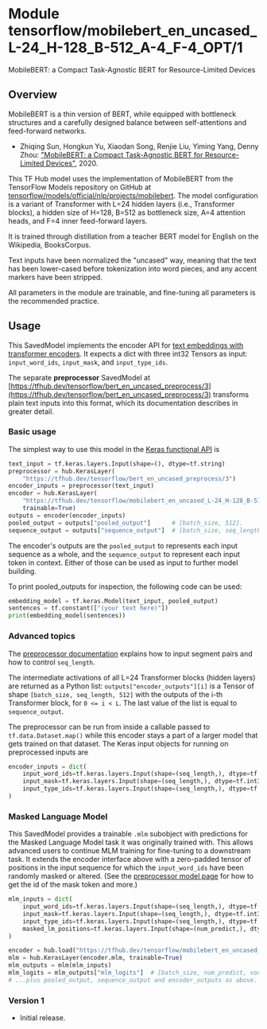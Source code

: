 # Module tensorflow/mobilebert_en_uncased_L-24_H-128_B-512_A-4_F-4_OPT/1

MobileBERT: a Compact Task-Agnostic BERT for Resource-Limited Devices

<!-- asset-path: internal -->
<!-- dataset: wikipedia-and-bookscorpus -->
<!-- fine-tunable: true -->
<!-- format: saved_model_2 -->
<!-- language: en -->
<!-- task: text-embedding -->
<!-- network-architecture: transformer -->

## Overview

MobileBERT is a thin version of BERT, while equipped with bottleneck structures
and a carefully designed balance between self-attentions and feed-forward
networks.

*   Zhiqing Sun, Hongkun Yu, Xiaodan Song, Renjie Liu, Yiming Yang, Denny Zhou:
    ["MobileBERT: a Compact Task-Agnostic BERT for Resource-Limited Devices"](https://arxiv.org/abs/2004.02984), 2020.

This TF Hub model uses the implementation of MobileBERT from the TensorFlow
Models repository on GitHub at
[tensorflow/models/official/nlp/projects/mobilebert](https://github.com/tensorflow/models/tree/master/official/nlp/projects/mobilebert).
The model configuration is a variant of Transformer with L=24 hidden layers
(i.e., Transformer blocks), a hidden size of H=128, B=512 as bottleneck size,
A=4 attention heads, and F=4 inner feed-forward layers.

It is trained through distillation from a teacher BERT model for English on the
Wikipedia, BooksCorpus.

Text inputs have been normalized the "uncased" way, meaning that the text has
been lower-cased before tokenization into word pieces, and any accent markers
have been stripped.

All parameters in the module are trainable, and fine-tuning all parameters is
the recommended practice.

## Usage

This SavedModel implements the encoder API for
[text embeddings with transformer encoders](https://www.tensorflow.org/hub/common_saved_model_apis/text#transformer-encoders).
It expects a dict with three int32 Tensors as input: `input_word_ids`,
`input_mask`, and `input_type_ids`.

The separate **preprocessor** SavedModel at
[https://tfhub.dev/tensorflow/bert_en_uncased_preprocess/3](https://tfhub.dev/tensorflow/bert_en_uncased_preprocess/3)
transforms plain text inputs into this format, which its documentation describes
in greater detail.

### Basic usage

The simplest way to use this model in the
[Keras functional API](https://www.tensorflow.org/guide/keras/functional) is

```python
text_input = tf.keras.layers.Input(shape=(), dtype=tf.string)
preprocessor = hub.KerasLayer(
    "https://tfhub.dev/tensorflow/bert_en_uncased_preprocess/3")
encoder_inputs = preprocessor(text_input)
encoder = hub.KerasLayer(
    "https://tfhub.dev/tensorflow/mobilebert_en_uncased_L-24_H-128_B-512_A-4_F-4_OPT/1",
    trainable=True)
outputs = encoder(encoder_inputs)
pooled_output = outputs["pooled_output"]      # [batch_size, 512].
sequence_output = outputs["sequence_output"]  # [batch_size, seq_length, 512].
```

The encoder's outputs are the `pooled_output` to represents each input sequence
as a whole, and the `sequence_output` to represent each input token in context.
Either of those can be used as input to further model building.

To print pooled_outputs for inspection, the following code can be used:

```python
embedding_model = tf.keras.Model(text_input, pooled_output)
sentences = tf.constant(["(your text here)"])
print(embedding_model(sentences))
```

### Advanced topics

The
[preprocessor documentation](https://tfhub.dev/tensorflow/bert_en_uncased_preprocess/3)
explains how to input segment pairs and how to control `seq_length`.

The intermediate activations of all L=24 Transformer blocks (hidden layers) are
returned as a Python list: `outputs["encoder_outputs"][i]` is a Tensor of shape
`[batch_size, seq_length, 512]` with the outputs of the i-th Transformer block,
for `0 <= i < L`. The last value of the list is equal to `sequence_output`.

The preprocessor can be run from inside a callable passed to
`tf.data.Dataset.map()` while this encoder stays a part of a larger model that
gets trained on that dataset. The Keras input objects for running on
preprocessed inputs are

```python
encoder_inputs = dict(
    input_word_ids=tf.keras.layers.Input(shape=(seq_length,), dtype=tf.int32),
    input_mask=tf.keras.layers.Input(shape=(seq_length,), dtype=tf.int32),
    input_type_ids=tf.keras.layers.Input(shape=(seq_length,), dtype=tf.int32),
)
```

### Masked Language Model

This SavedModel provides a trainable `.mlm` subobject with predictions for the
Masked Language Model task it was originally trained with. This allows advanced
users to continue MLM training for fine-tuning to a downstream task. It extends
the encoder interface above with a zero-padded tensor of positions in the input
sequence for which the `input_word_ids` have been randomly masked or altered.
(See the
[preprocessor model page](https://tfhub.dev/tensorflow/bert_en_uncased_preprocess/3)
for how to get the id of the mask token and more.)

```python
mlm_inputs = dict(
    input_word_ids=tf.keras.layers.Input(shape=(seq_length,), dtype=tf.int32),
    input_mask=tf.keras.layers.Input(shape=(seq_length,), dtype=tf.int32),
    input_type_ids=tf.keras.layers.Input(shape=(seq_length,), dtype=tf.int32),
    masked_lm_positions=tf.keras.layers.Input(shape=(num_predict,), dtype=tf.int32),
)

encoder = hub.load("https://tfhub.dev/tensorflow/mobilebert_en_uncased_L-24_H-128_B-512_A-4_F-4_OPT/1")
mlm = hub.KerasLayer(encoder.mlm, trainable=True)
mlm_outputs = mlm(mlm_inputs)
mlm_logits = mlm_outputs["mlm_logits"]  # [batch_size, num_predict, vocab_size]
# ...plus pooled_output, sequence_output and encoder_outputs as above.
```

### Version 1

*   Initial release.
